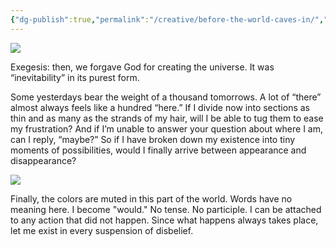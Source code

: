 ```yaml
---
{"dg-publish":true,"permalink":"/creative/before-the-world-caves-in/","tags":["divinity","self","prose"],"noteIcon":"","created":"2023-03-12"}
---
```


![](https://substackcdn.com/image/fetch/w_5760,c_limit,f_auto,q_auto:good,fl_progressive:steep/https%3A%2F%2Fsubstack-post-media.s3.amazonaws.com%2Fpublic%2Fimages%2F635e9149-6665-4178-8397-33f060686052_1811x464.png)

Exegesis: then, we forgave God for creating the universe. It was “inevitability” in its purest form.

Some yesterdays bear the weight of a thousand tomorrows. A lot of “there” almost always feels like a hundred “here.” If I divide now into sections as thin and as many as the strands of my hair, will I be able to tug them to ease my frustration? And if I’m unable to answer your question about where I am, can I reply, “maybe?” So if I have broken down my existence into tiny moments of possibilities, would I finally arrive between appearance and disappearance?

![](https://substackcdn.com/image/fetch/w_5760,c_limit,f_auto,q_auto:good,fl_progressive:steep/https%3A%2F%2Fsubstack-post-media.s3.amazonaws.com%2Fpublic%2Fimages%2Fbf2ee491-32a4-4cc3-8dd4-0fc5c0855e84_1837x620.png)

Finally, the colors are muted in this part of the world. Words have no meaning here. I become "would." No tense. No participle. I can be attached to any action that did not happen. Since what happens always takes place, let me exist in every suspension of disbelief.